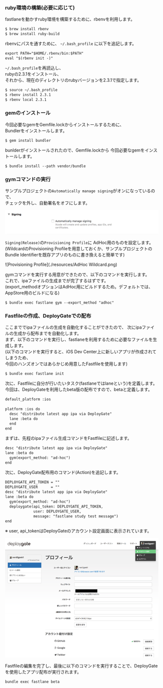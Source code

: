 ### ruby環境の構築(必要に応じて)
fastlaneを動かすruby環境を構築するために、rbenvを利用します。

```
$ brew install rbenv
$ brew install ruby-build
```

rbenvにパスを通すために、
`~/.bash_profile` に以下を追記します。

```
export PATH="$HOME/.rbenv/bin:$PATH"
eval "$(rbenv init -)"
```
`~/.bash_profile`を再読込し、  
rubyの2.3.1をインストール、  
それから、現在のディレクトリのrubyバージョンを2.3.1で指定します。
```
$ source ~/.bash_profile
$ rbenv install 2.3.1
$ rbenv local 2.3.1
```

### gemのインストール
今回必要なgemをGemfile.lockからインストールするために、  
Bundlerをインストールします。
```
$ gem install bundler
```

bunlderがインストールされたので、Gemfile.lockから
今回必要なgemをインストールします。

```
$ bundle install --path vendor/bundle
```

### gymコマンドの実行
サンプルプロジェクトの`Automatically manage signing`がオンになっているので、  
チェックを外し、自動署名をオフにします。  

![Signing](./resources/Signing.png)

`Signing(Release)`の`Provisioning Profile`に
AdHoc用のものを設定します。  
(WildcardのProvisioning Profileを用意しておくか、サンプルプロジェクトのBundle Identifierを既存アプリのものに書き換えると簡単です)  

![Provisioning Profile](./resources/AdHoc Wildcard.png)

gymコマンドを実行する用意ができたので、以下のコマンドを実行します。  
これで、ipaファイルの生成までが完了するはずです。  
(export_methodオプションはAdHoc用にビルドするため。デフォルトでは、AppStore用のビルドになる)

```
$ bundle exec fastlane gym --export_method "adhoc"
```

### Fastfileの作成、DeployGateでの配布
ここまででipaファイルの生成を自動化することができたので、  次にipaファイルの生成から配布までを自動化します。  
まず、以下のコマンドを実行し、fastlaneを利用するために必要なファイルを生成します。  
(以下のコマンドを実行すると、iOS Dev Center上に新しいアプリが作成されてしまうため、  
今回のハンズオンではあらかじめ用意したFastfileを使用します)

```
$ bundle exec fastlane init
```

次に、Fastfileに自分が行いたいタスク(fastlaneではlaneという)を定義します。  
今回は、DeployGateを利用したbeta版の配布ですので、betaと定義します。
```
default_platform :ios

platform :ios do
  desc "distribute latest app ipa via DeployGate"
  lane :beta do
  end
end
```

まずは、先程のipaファイル生成コマンドをFastfileに記述します。
```
desc "distribute latest app ipa via DeployGate"
lane :beta do
  gym(export_method: "ad-hoc")
end
```

次に、DeployGate配布用のコマンド(Action)を追記します。

```
DEPLOYGATE_API_TOKEN = ""
DEPLOYGATE_USER      = ""
desc "distribute latest app ipa via DeployGate"
lane :beta do
  gym(export_method: "ad-hoc")
  deploygate(api_token: DEPLOYGATE_API_TOKEN,
             user: DEPLOYGATE_USER,
             message: "fastlane study test message")
end
```

※ user, api_tokenはDeployGateのアカウント設定画面に表示されています。

![DeployGate](./resources/DeployGate.png)

Fastfileの編集を完了し、最後に以下のコマンドを実行することで、DeployGateを使用したアプリ配布が実行されます。
```
bundle exec fastlane beta
```
